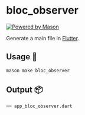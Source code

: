 # bloc_observer

[![Powered by Mason](https://img.shields.io/endpoint?url=https%3A%2F%2Ftinyurl.com%2Fmason-badge)](https://github.com/felangel/mason)

Generate a main file in [Flutter][1].

## Usage 🚀

```sh
mason make bloc_observer
```

## Output 📦

```sh
── app_bloc_observer.dart
```

[1]: https://flutter.dev
